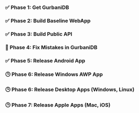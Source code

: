 ### ✅ Phase 1: Get GurbaniDB
### ✅ Phase 2: Build Baseline WebApp
### ✅ Phase 3: Build Public API
### 🔄 Phase 4: Fix Mistakes in GurbaniDB
### ✅ Phase 5: Release Android App
### 🕒 Phase 6: Release Windows AWP App
### 🕒 Phase 6: Release Desktop Apps (Windows, Linux)
### 🕒 Phase 7: Release Apple Apps (Mac, iOS)
